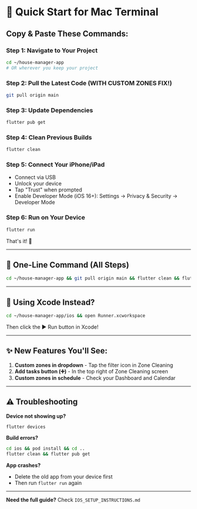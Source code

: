 # 🚀 Quick Start for Mac Terminal

## Copy & Paste These Commands:

### Step 1: Navigate to Your Project
```bash
cd ~/house-manager-app
# OR wherever you keep your project
```

### Step 2: Pull the Latest Code (WITH CUSTOM ZONES FIX!)
```bash
git pull origin main
```

### Step 3: Update Dependencies
```bash
flutter pub get
```

### Step 4: Clean Previous Builds
```bash
flutter clean
```

### Step 5: Connect Your iPhone/iPad
- Connect via USB
- Unlock your device
- Tap "Trust" when prompted
- Enable Developer Mode (iOS 16+): Settings → Privacy & Security → Developer Mode

### Step 6: Run on Your Device
```bash
flutter run
```

That's it! 🎉

---

## 🎯 One-Line Command (All Steps)

```bash
cd ~/house-manager-app && git pull origin main && flutter clean && flutter pub get && flutter run
```

---

## 📱 Using Xcode Instead?

```bash
cd ~/house-manager-app/ios && open Runner.xcworkspace
```

Then click the ▶️ Run button in Xcode!

---

## ✨ New Features You'll See:

1. **Custom zones in dropdown** - Tap the filter icon in Zone Cleaning
2. **Add tasks button (➕)** - In the top right of Zone Cleaning screen
3. **Custom zones in schedule** - Check your Dashboard and Calendar

---

## ⚠️ Troubleshooting

**Device not showing up?**
```bash
flutter devices
```

**Build errors?**
```bash
cd ios && pod install && cd ..
flutter clean && flutter pub get
```

**App crashes?**
- Delete the old app from your device first
- Then run `flutter run` again

---

**Need the full guide?** Check `IOS_SETUP_INSTRUCTIONS.md`
